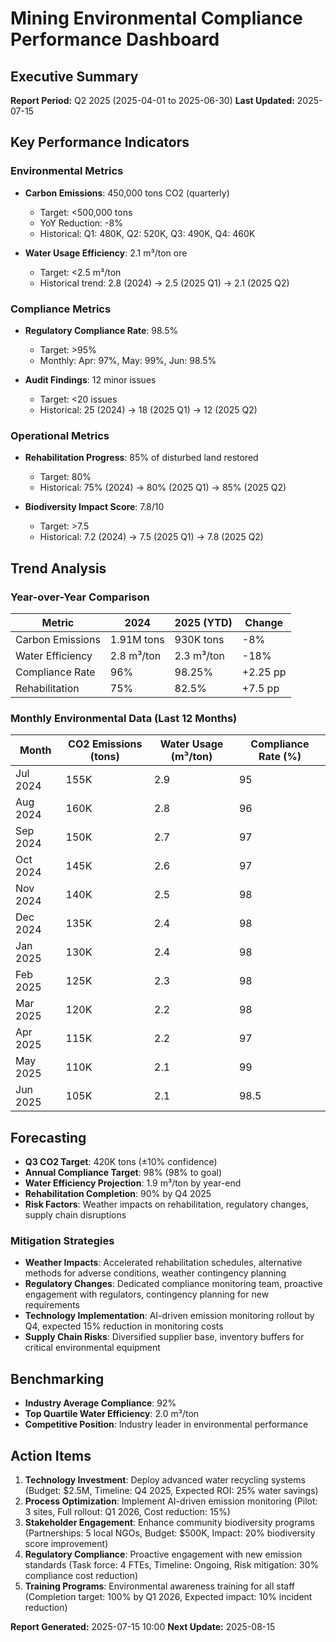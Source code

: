 # Mining Environmental Compliance Performance Dashboard

## Executive Summary
**Report Period:** Q2 2025 (2025-04-01 to 2025-06-30)
**Last Updated:** 2025-07-15

## Key Performance Indicators

### Environmental Metrics
- **Carbon Emissions**: 450,000 tons CO2 (quarterly)
  - Target: <500,000 tons
  - YoY Reduction: -8%
  - Historical: Q1: 480K, Q2: 520K, Q3: 490K, Q4: 460K

- **Water Usage Efficiency**: 2.1 m³/ton ore
  - Target: <2.5 m³/ton
  - Historical trend: 2.8 (2024) → 2.5 (2025 Q1) → 2.1 (2025 Q2)

### Compliance Metrics
- **Regulatory Compliance Rate**: 98.5%
  - Target: >95%
  - Monthly: Apr: 97%, May: 99%, Jun: 98.5%

- **Audit Findings**: 12 minor issues
  - Target: <20 issues
  - Historical: 25 (2024) → 18 (2025 Q1) → 12 (2025 Q2)

### Operational Metrics
- **Rehabilitation Progress**: 85% of disturbed land restored
  - Target: 80%
  - Historical: 75% (2024) → 80% (2025 Q1) → 85% (2025 Q2)

- **Biodiversity Impact Score**: 7.8/10
  - Target: >7.5
  - Historical: 7.2 (2024) → 7.5 (2025 Q1) → 7.8 (2025 Q2)

## Trend Analysis

### Year-over-Year Comparison
| Metric | 2024 | 2025 (YTD) | Change |
|--------|------|------------|--------|
| Carbon Emissions | 1.91M tons | 930K tons | -8% |
| Water Efficiency | 2.8 m³/ton | 2.3 m³/ton | -18% |
| Compliance Rate | 96% | 98.25% | +2.25 pp |
| Rehabilitation | 75% | 82.5% | +7.5 pp |

### Monthly Environmental Data (Last 12 Months)
| Month | CO2 Emissions (tons) | Water Usage (m³/ton) | Compliance Rate (%) |
|-------|---------------------|---------------------|---------------------|
| Jul 2024 | 155K | 2.9 | 95 |
| Aug 2024 | 160K | 2.8 | 96 |
| Sep 2024 | 150K | 2.7 | 97 |
| Oct 2024 | 145K | 2.6 | 97 |
| Nov 2024 | 140K | 2.5 | 98 |
| Dec 2024 | 135K | 2.4 | 98 |
| Jan 2025 | 130K | 2.4 | 98 |
| Feb 2025 | 125K | 2.3 | 98 |
| Mar 2025 | 120K | 2.2 | 98 |
| Apr 2025 | 115K | 2.2 | 97 |
| May 2025 | 110K | 2.1 | 99 |
| Jun 2025 | 105K | 2.1 | 98.5 |

## Forecasting
- **Q3 CO2 Target**: 420K tons (±10% confidence)
- **Annual Compliance Target**: 98% (98% to goal)
- **Water Efficiency Projection**: 1.9 m³/ton by year-end
- **Rehabilitation Completion**: 90% by Q4 2025
- **Risk Factors**: Weather impacts on rehabilitation, regulatory changes, supply chain disruptions

### Mitigation Strategies
- **Weather Impacts**: Accelerated rehabilitation schedules, alternative methods for adverse conditions, weather contingency planning
- **Regulatory Changes**: Dedicated compliance monitoring team, proactive engagement with regulators, contingency planning for new requirements
- **Technology Implementation**: AI-driven emission monitoring rollout by Q4, expected 15% reduction in monitoring costs
- **Supply Chain Risks**: Diversified supplier base, inventory buffers for critical environmental equipment

## Benchmarking
- **Industry Average Compliance**: 92%
- **Top Quartile Water Efficiency**: 2.0 m³/ton
- **Competitive Position**: Industry leader in environmental performance

## Action Items
1. **Technology Investment**: Deploy advanced water recycling systems (Budget: $2.5M, Timeline: Q4 2025, Expected ROI: 25% water savings)
2. **Process Optimization**: Implement AI-driven emission monitoring (Pilot: 3 sites, Full rollout: Q1 2026, Cost reduction: 15%)
3. **Stakeholder Engagement**: Enhance community biodiversity programs (Partnerships: 5 local NGOs, Budget: $500K, Impact: 20% biodiversity score improvement)
4. **Regulatory Compliance**: Proactive engagement with new emission standards (Task force: 4 FTEs, Timeline: Ongoing, Risk mitigation: 30% compliance cost reduction)
5. **Training Programs**: Environmental awareness training for all staff (Completion target: 100% by Q1 2026, Expected impact: 10% incident reduction)

**Report Generated:** 2025-07-15 10:00
**Next Update:** 2025-08-15
